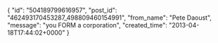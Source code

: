  {
   "id": "504189799616957",
   "post_id": "462493170453287_498809460154991",
   "from_name": "Pete Daoust",
   "message": "you FORM a corporation",
   "created_time": "2013-04-18T17:44:02+0000"
 }
